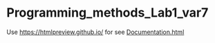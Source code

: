 # Programming_methods_Lab1_var7
Use https://htmlpreview.github.io/ for see [Documentation.html](target/dokka/Documentation.html)